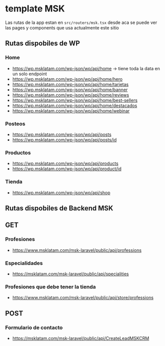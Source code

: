 ﻿# template MSK
Las rutas de la app estan en `src/routers/msk.tsx` desde aca se puede ver las pages y components que usa actualmente este sitio

## Rutas dispobiles de WP

### Home
- https://wp.msklatam.com/wp-json/wp/api/home -> tiene toda la data en un solo endpoint
- https://wp.msklatam.com/wp-json/wp/api/home/hero
- https://wp.msklatam.com/wp-json/wp/api/home/tarjetas
- https://wp.msklatam.com/wp-json/wp/api/home/banner
- https://wp.msklatam.com/wp-json/wp/api/home/reviews
- https://wp.msklatam.com/wp-json/wp/api/home/best-sellers
- https://wp.msklatam.com/wp-json/wp/api/home/destacados
- https://wp.msklatam.com/wp-json/wp/api/home/webinar 

### Posteos
- https://wp.msklatam.com/wp-json/wp/api/posts
- https://wp.msklatam.com/wp-json/wp/api/posts/id

### Productos
- https://wp.msklatam.com/wp-json/wp/api/products
- https://wp.msklatam.com/wp-json/wp/api/product/id
  
### Tienda
- https://wp.msklatam.com/wp-json/wp/api/shop

## Rutas dispobiles de Backend MSK

## GET

### Profesiones
- https://www.msklatam.com/msk-laravel/public/api/professions

### Especialidades
- https://msklatam.com/msk-laravel/public/api/specialities

### Profesiones que debe tener la tienda
- https://www.msklatam.com/msk-laravel/public/api/store/professions

## POST

### Formulario de contacto
- https://msklatam.com/msk-laravel/public/api/CreateLeadMSKCRM
